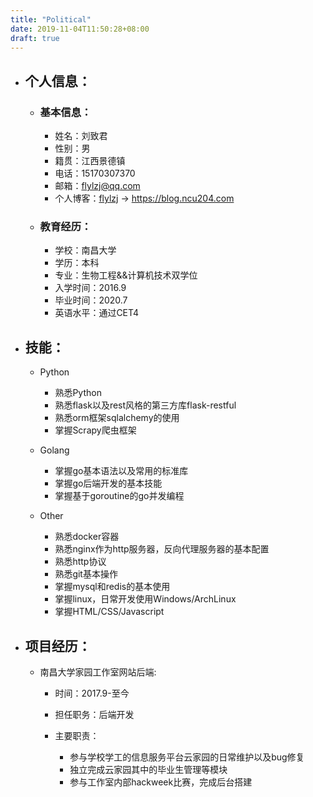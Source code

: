 ```yaml
---
title: "Political"
date: 2019-11-04T11:50:28+08:00
draft: true
---
```



* ## 个人信息：
    * ### 基本信息：

        * 姓名：刘致君
        * 性别：男
        * 籍贯：江西景德镇
        * 电话：15170307370
        * 邮箱：flylzj@qq.com
        * 个人博客：[flylzj](https://blog.ncu204.com) -> https://blog.ncu204.com

    * ### 教育经历：

        * 学校：南昌大学
        * 学历：本科
        * 专业：生物工程&&计算机技术双学位
        * 入学时间：2016.9
        * 毕业时间：2020.7
        * 英语水平：通过CET4

* ## 技能：

    * Python
        * 熟悉Python
        * 熟悉flask以及rest风格的第三方库flask-restful
        * 熟悉orm框架sqlalchemy的使用
        * 掌握Scrapy爬虫框架

    * Golang

        * 掌握go基本语法以及常用的标准库
        * 掌握go后端开发的基本技能
        * 掌握基于goroutine的go并发编程

    * Other

        * 熟悉docker容器
        * 熟悉nginx作为http服务器，反向代理服务器的基本配置
        * 熟悉http协议
        * 熟悉git基本操作
        * 掌握mysql和redis的基本使用
        * 掌握linux，日常开发使用Windows/ArchLinux
        * 掌握HTML/CSS/Javascript

* ## 项目经历：

    * 南昌大学家园工作室网站后端:

        * 时间：2017.9-至今
        * 担任职务：后端开发
        * 主要职责：

            * 参与学校学工的信息服务平台云家园的日常维护以及bug修复
            * 独立完成云家园其中的毕业生管理等模块
            * 参与工作室内部hackweek比赛，完成后台搭建